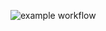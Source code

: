 ![example workflow](https://github.com/github/docs/actions/workflows/pages-build-deployment/badge.svg)
